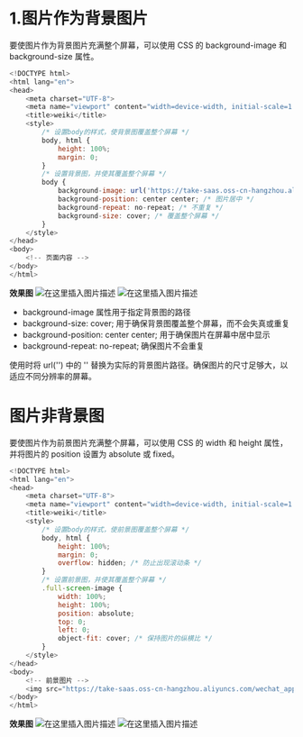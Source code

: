 # 1.图片作为背景图片

要使图片作为背景图片充满整个屏幕，可以使用 CSS 的 background-image 和 background-size 属性。

```js
<!DOCTYPE html>
<html lang="en">
<head>
    <meta charset="UTF-8">
    <meta name="viewport" content="width=device-width, initial-scale=1.0">
    <title>weiki</title>
    <style>
        /* 设置body的样式，使背景图覆盖整个屏幕 */
        body, html {
            height: 100%;
            margin: 0;
        }
        /* 设置背景图，并使其覆盖整个屏幕 */
        body {
            background-image: url('https://take-saas.oss-cn-hangzhou.aliyuncs.com/wechat_applets/wxshare/coach_daily_background/bg_1.png'); /* 替换为自己的图片路径 */
            background-position: center center; /* 图片居中 */
            background-repeat: no-repeat; /* 不重复 */
            background-size: cover; /* 覆盖整个屏幕 */
        }
    </style>
</head>
<body>
    <!-- 页面内容 -->
</body>
</html>
```

**效果图**
![在这里插入图片描述](/public/web/htmlAndCss/7020cd333ec642cc982e20f94fef4c04.png)
![在这里插入图片描述](/public/web/htmlAndCss/33e0423a3da34fbcadc005958269d7be.png)

- background-image 属性用于指定背景图的路径
- background-size: cover; 用于确保背景图覆盖整个屏幕，而不会失真或重复
- background-position: center center; 用于确保图片在屏幕中居中显示
- background-repeat: no-repeat; 确保图片不会重复

使用时将 url('') 中的 '' 替换为实际的背景图片路径。确保图片的尺寸足够大，以适应不同分辨率的屏幕。

# 图片非背景图

要使图片作为前景图片充满整个屏幕，可以使用 CSS 的 width 和 height 属性，并将图片的 position 设置为 absolute 或 fixed。

```js
<!DOCTYPE html>
<html lang="en">
<head>
    <meta charset="UTF-8">
    <meta name="viewport" content="width=device-width, initial-scale=1.0">
    <title>weiki</title>
    <style>
        /* 设置body的样式，使前景图覆盖整个屏幕 */
        body, html {
            height: 100%;
            margin: 0;
            overflow: hidden; /* 防止出现滚动条 */
        }
        /* 设置前景图，并使其覆盖整个屏幕 */
        .full-screen-image {
            width: 100%;
            height: 100%;
            position: absolute;
            top: 0;
            left: 0;
            object-fit: cover; /* 保持图片的纵横比 */
        }
    </style>
</head>
<body>
    <!-- 前景图片 -->
    <img src="https://take-saas.oss-cn-hangzhou.aliyuncs.com/wechat_applets/wxshare/coach_daily_background/bg_1.png" class="full-screen-image" alt="Full Screen Image">
</body>
</html>
```

**效果图**
![在这里插入图片描述](/public/web/htmlAndCss/7020cd333ec642cc982e20f94fef4c04.png)
![在这里插入图片描述](/public/web/htmlAndCss/33e0423a3da34fbcadc005958269d7be.png)
